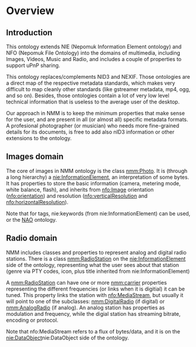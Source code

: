 # Overview

## Introduction

This ontology extends NIE (Nepomuk Information Element ontology) and NFO (Nepomuk File Ontology) into the domains of multimedia, including Images, Videos, Music and Radio, and includes a couple of properties to support uPnP sharing.

This ontology replaces/complements NID3 and NEXIF. Those ontologies are a direct map of the respective metadata standards, which makes very difficult to map cleanly other standards (like gstreamer metadata, mp4, ogg, and so on). Besides, those ontologies contain a lot of very low level technical information that is useless to the average user of the desktop.

Our approach in NMM is to keep the minimum properties that make sense for the user, and are present in all (or almost all) specific metadata formats. A profesional photographer (or musician) who needs more fine-grained details for its documents, is free to add also nID3 information or other extensions to the ontology.

## Images domain

The core of images in NMM ontology is the class [nmm:Photo](nmm-ontology.md#nmm:Photo). It is (through a long hierarchy) a [nie:InformationElement](nie-ontology.md#nie:InformationElement), an interpretation of some bytes. It has properties to store the basic information (camera, metering mode, white balance, flash), and inherits from [nfo:Image](nfo-ontology.md#nfo:Image) orientation ([nfo:orientation](nfo-ontology.md#nfo:orientation)) and resolution ([nfo:verticalResolution](nfo-ontology.md#nfo:verticalResolution) and [nfo:horizontalResolution](nfo-ontology.md#nfo:horizontalResolution)).

Note that for tags, nie:keywords (from nie:InformationElement) can be used, or the [NAO](nao-ontology.md) ontology.

## Radio domain

NMM includes classes and properties to represent analog and digital radio stations. There is a class [nmm:RadioStation](nmm-ontology.md#nmm:RadioStation) on the [nie:InformationElement](nie-ontology.md#nie:InformationElement) side of the ontology, representing what the user sees about that station (genre via PTY codes, icon, plus title inherited from nie:InformationElement)

A [nmm:RadioStation](nmm-ontology.md#nmm:RadioStation) can have one or more [nmm:carrier](nmm-ontology.md#nmm:carrier) properties representing the different frequencies (or links when it is digitial) it can be tuned. This property links the station with [nfo:MediaStream](nfo-ontology.md#nfo:MediaStream), but usually it will point to one of the subclasses: [nmm:DigitalRadio](nmm-ontology.md#nmm:DigitalRadio) (if digital) or [nmm:AnalogRadio](nmm-ontology.md#nmm:AnalogRadio) (if analog). An analog station has properties as modulation and frequency, while the digial station has streaming bitrate, encoding or protocol.

Note that nfo:MediaStream refers to a flux of bytes/data, and it is on the [nie:DataObject](nie-ontology.md#nie:DataObject)<link linkend="nie-DataObject">nie:DataObject</link> side of the ontology.
